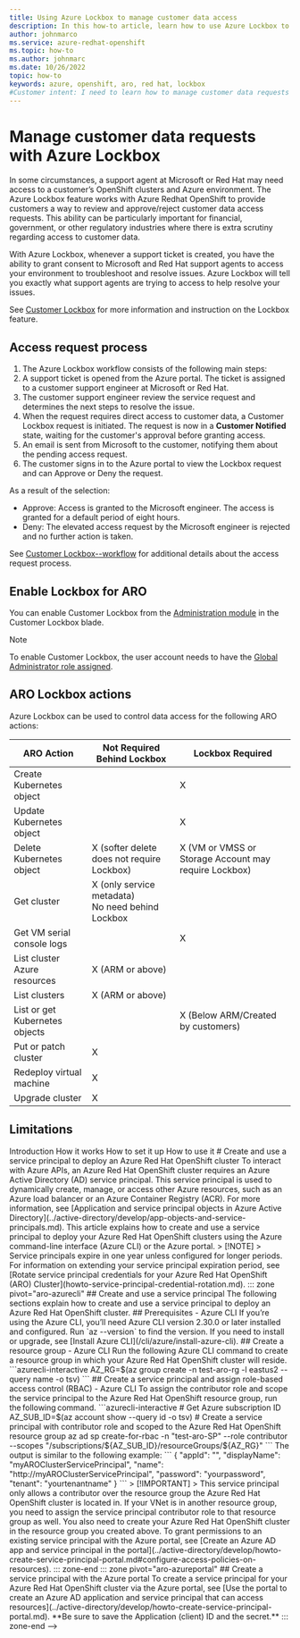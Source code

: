```yaml
---
title: Using Azure Lockbox to manage customer data access
description: In this how-to article, learn how to use Azure Lockbox to review customer data access requests for Azure Red Hat Openshift.
author: johnmarco
ms.service: azure-redhat-openshift
ms.topic: how-to
ms.author: johnmarc
ms.date: 10/26/2022
topic: how-to
keywords: azure, openshift, aro, red hat, lockbox
#Customer intent: I need to learn how to manage customer data requests for my Azure Red Hat Openshift installation.
---
```


# Manage customer data requests with Azure Lockbox

In some circumstances, a support agent at Microsoft or Red Hat may need access to a customer’s OpenShift clusters and Azure environment. The Azure Lockbox feature works with Azure Redhat OpenShift to provide customers a way to review and approve/reject customer data access requests. This ability can be particularly important for financial, government, or other regulatory industries where there is extra scrutiny regarding access to customer data.

With Azure Lockbox, whenever a support ticket is created, you have the ability to grant consent to Microsoft and Red Hat support agents to access your environment to troubleshoot and resolve issues. Azure Lockbox will tell you exactly what support agents are trying to access to help resolve your issues.

See [Customer Lockbox](/azure/security/fundamentals/customer-lockbox-overview) for more information and instruction on the Lockbox feature. 

## Access request process

1. The Azure Lockbox workflow consists of the following main steps:
1. A support ticket is opened from the Azure portal. The ticket is assigned to a customer support engineer at Microsoft or Red Hat.
1. The customer support engineer review the service request and determines the next steps to resolve the issue.
1. When the request requires direct access to customer data, a Customer Lockbox request is initiated. The request is now in a **Customer Notified** state, waiting for the customer's approval before granting access.
1. An email is sent from Microsoft to the customer, notifying them about the pending access request.
1. The customer signs in to the Azure portal to view the Lockbox request and can Approve or Deny the request.

As a result of the selection:

- Approve: Access is granted to the Microsoft engineer. The access is granted for a default period of eight hours.
- Deny: The elevated access request by the Microsoft engineer is rejected and no further action is taken.

See [Customer Lockbox--workflow](/azure/security/fundamentals/customer-lockbox-overview#workflow) for additional details about the access request process.

## Enable Lockbox for ARO

You can enable Customer Lockbox from the [Administration module](https://aka.ms/customerlockbox/administration) in the Customer Lockbox blade.

> [!NOTE]
> To enable Customer Lockbox, the user account needs to have the [Global Administrator role assigned](/azure/active-directory/roles/manage-roles-portal).


## ARO Lockbox actions

Azure Lockbox can be used to control data access for the following ARO actions:

|ARO Action  |Not Required Behind Lockbox  |Lockbox Required  |
|------------|-----------------------------|------------------|
|Create Kubernetes object | |X |
|Update Kubernetes object | |X |
|Delete Kubernetes object |X (softer delete does not require Lockbox) |X (VM or VMSS or Storage Account may require Lockbox) |
|Get cluster |X (only service metadata)<br>No need behind Lockbox | |
|Get VM serial console logs | |X |
|List cluster Azure resources |X (ARM or above) | |
|List clusters |X (ARM or above) | |
|List or get Kubernetes objects | |X (Below ARM/Created by customers) |
|Put or patch cluster |X | |
|Redeploy virtual machine |X | |
|Upgrade cluster |X | |




## Limitations







<!-->

Introduction

How it works

How to set it up

How to use it

# Create and use a service principal to deploy an Azure Red Hat OpenShift cluster

To interact with Azure APIs, an Azure Red Hat OpenShift cluster requires an Azure Active Directory (AD) service principal. This service principal is used to dynamically create, manage, or access other Azure resources, such as an Azure load balancer or an Azure Container Registry (ACR). For more information, see [Application and service principal objects in Azure Active Directory](../active-directory/develop/app-objects-and-service-principals.md).

This article explains how to create and use a service principal to deploy your Azure Red Hat OpenShift clusters using the Azure command-line interface (Azure CLI) or the Azure portal.  

> [!NOTE]
> Service principals expire in one year unless configured for longer periods. For information on extending your service principal expiration period, see [Rotate service principal credentials for your Azure Red Hat OpenShift (ARO) Cluster](howto-service-principal-credential-rotation.md).

::: zone pivot="aro-azurecli"

## Create and use a service principal

The following sections explain how to create and use a service principal to deploy an Azure Red Hat OpenShift cluster. 

## Prerequisites - Azure CLI

If you’re using the Azure CLI, you’ll need Azure CLI version 2.30.0 or later installed and configured. Run `az --version` to find the version. If you need to install or upgrade, see [Install Azure CLI](/cli/azure/install-azure-cli).

## Create a resource group - Azure CLI

Run the following Azure CLI command to create a resource group in which your Azure Red Hat OpenShift cluster will reside.

```azurecli-interactive
AZ_RG=$(az group create -n test-aro-rg -l eastus2 --query name -o tsv)
```

## Create a service principal and assign role-based access control (RBAC) - Azure CLI

 To assign the contributor role and scope the service principal to the Azure Red Hat OpenShift resource group, run the following command.

```azurecli-interactive
# Get Azure subscription ID
AZ_SUB_ID=$(az account show --query id -o tsv) 
# Create a service principal with contributor role and scoped to the Azure Red Hat OpenShift resource group 
az ad sp create-for-rbac -n "test-aro-SP" --role contributor --scopes "/subscriptions/${AZ_SUB_ID}/resourceGroups/${AZ_RG}"
```

The output is similar to the following example:

```
{ 

  "appId": "", 

  "displayName": "myAROClusterServicePrincipal", 

  "name": "http://myAROClusterServicePrincipal", 

  "password": "yourpassword", 

  "tenant": "yourtenantname"

}
``` 
 
> [!IMPORTANT]
> This service principal only allows a contributor over the resource group the Azure Red Hat OpenShift cluster is located in. If your VNet is in another resource group, you need to assign the service principal contributor role to that resource group as well. You also need to create your Azure Red Hat OpenShift cluster in the resource group you created above.

To grant permissions to an existing service principal with the Azure portal, see [Create an Azure AD app and service principal in the portal](../active-directory/develop/howto-create-service-principal-portal.md#configure-access-policies-on-resources).

::: zone-end

::: zone pivot="aro-azureportal"

## Create a service principal with the Azure portal

To create a service principal for your Azure Red Hat OpenShift cluster via the Azure portal, see [Use the portal to create an Azure AD application and service principal that can access resources](../active-directory/develop/howto-create-service-principal-portal.md). **Be sure to save the Application (client) ID and the secret.**



::: zone-end
-->
